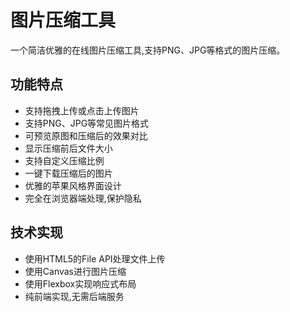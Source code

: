 # 图片压缩工具

一个简洁优雅的在线图片压缩工具,支持PNG、JPG等格式的图片压缩。

## 功能特点

- 支持拖拽上传或点击上传图片
- 支持PNG、JPG等常见图片格式
- 可预览原图和压缩后的效果对比
- 显示压缩前后文件大小
- 支持自定义压缩比例
- 一键下载压缩后的图片
- 优雅的苹果风格界面设计
- 完全在浏览器端处理,保护隐私

## 技术实现
- 使用HTML5的File API处理文件上传
- 使用Canvas进行图片压缩
- 使用Flexbox实现响应式布局
- 纯前端实现,无需后端服务 
